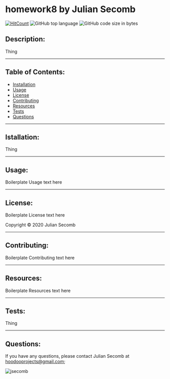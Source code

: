 # homework8 by Julian Secomb 

[![HitCount](http://hits.dwyl.com/{jsecomb}/{homework8}.svg)](http://hits.dwyl.com/{jsecomb}/{homework8})
![GitHub top language](https://img.shields.io/github/languages/top/jsecomb/homework8?style=flat-square)
![GitHub code size in bytes](https://img.shields.io/github/languages/code-size/jsecomb/homework8?style=flat-square)

## Description: 

Thing

---

## Table of Contents:
* [Installation](#installation)
* [Usage](#usage)
* [License](#license)
* [Contributing](#contributing)
* [Resources](#resources)
* [Tests](#tests)
* [Questions](#questions)

---

## Istallation: 

Thing

---

## Usage: 

Boilerplate Usage text here

---

## License: 

Boilerplate License text here

Copyright © 2020 Julian Secomb

---

## Contributing:

Boilerplate Contributing text here

---

## Resources:

Boilerplate Resources text here

---

## Tests:

Thing

---

## Questions:

If you have any questions, please contact Julian Secomb at hoodooprojects@gmail.com;

<img src="https://avatars3.githubusercontent.com/u/59972103?v=4" alt="jsecomb"/>